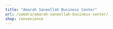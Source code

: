 ```yaml
---
title: "Amarah Saneollah Business Center"
url: /zwedru/amarah-saneollah-business-center/
shop: convenience
---
```

